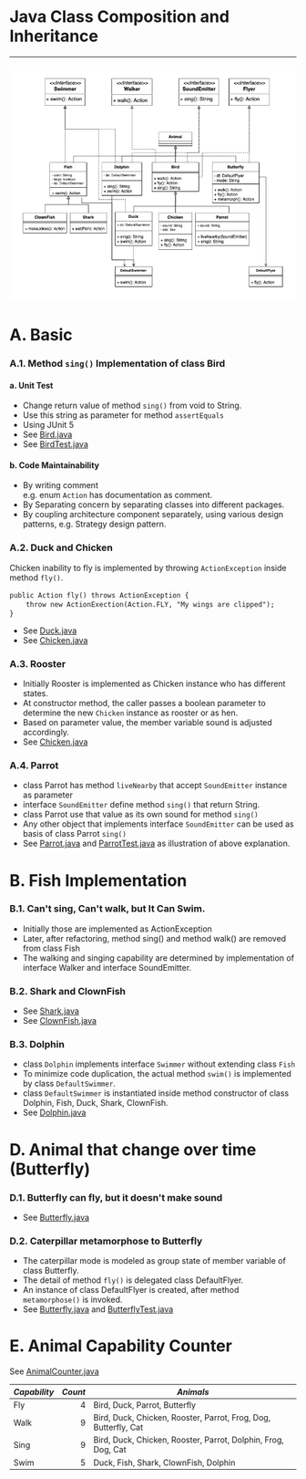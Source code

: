 
# Java Class Composition and Inheritance
---

![Class Diagram](Animal.png)


# A. Basic

### A.1. Method `sing()` Implementation of class Bird

#### a. Unit Test

* Change return value of method `sing()` from void to String.
* Use this string as parameter for method `assertEquals`
* Using JUnit 5
* See [Bird.java](src/main/java/org/muntasir/zoolab/animal/Bird.java)
* See [BirdTest.java](src/test/java/org/muntasir/zoolab/animal/BirdTest.java)


#### b. Code Maintainability

* By writing comment\
    e.g. enum `Action` has documentation as comment.
* By Separating concern by separating classes into different packages.
* By coupling architecture component separately, using various design patterns, e.g. Strategy design pattern. 

### A.2. Duck and Chicken

Chicken inability to fly is implemented by throwing `ActionException` inside method `fly()`.
```$java
public Action fly() throws ActionException {
    throw new ActionExection(Action.FLY, "My wings are clipped");
}
```

* See [Duck.java](src/main/java/org/muntasir/zoolab/animal/Duck.java) 
* See [Chicken.java](src/main/java/org/muntasir/zoolab/animal/Chicken.java)

### A.3. Rooster

* Initially Rooster is implemented as Chicken instance who has different states.
* At constructor method, the caller passes a boolean parameter to determine the new `Chicken` instance as rooster or as hen. 
* Based on parameter value, the member variable sound is adjusted accordingly.
* See [Chicken.java](src/main/java/org/muntasir/zoolab/animal/Chicken.java) 

### A.4. Parrot

* class Parrot has method `liveNearby` that accept `SoundEmitter` instance as parameter
* interface `SoundEmitter` define method `sing()` that return String.
* class Parrot use that value as its own sound for method `sing()`
* Any other object that implements interface `SoundEmitter` can be used as basis of class Parrot `sing()` 
* See [Parrot.java](src/main/java/org/muntasir/zoolab/animal/Parrot.java) and [ParrotTest.java](src/test/java/org/muntasir/zoolab/animal/ParrotTest.java) as illustration of above explanation.
    
# B. Fish Implementation

### B.1. Can't sing, Can't walk, but It Can Swim.

* Initially those are implemented as ActionException
* Later, after refactoring, method sing() and method walk() are removed from class Fish
* The walking and singing capability are determined by implementation of interface Walker and interface SoundEmitter. 

### B.2. Shark and ClownFish


* See [Shark.java](src/main/java/org/muntasir/zoolab/animal/Shark.java) 
* See [ClownFish.java](src/main/java/org/muntasir/zoolab/animal/ClownFish.java)


### B.3. Dolphin

* class `Dolphin` implements interface `Swimmer` without extending class `Fish`
* To minimize code duplication, the actual method `swim()` is implemented by class `DefaultSwimmer`.
* class `DefaultSwimmer` is instantiated inside method constructor of class Dolphin, Fish, Duck, Shark, ClownFish. 
* See [Dolphin.java](src/main/java/org/muntasir/zoolab/animal/Dolphin.java)

# D. Animal that change over time (Butterfly)

### D.1. Butterfly can fly, but it doesn't make sound

* See [Butterfly.java](src/main/java/org/muntasir/zoolab/animal/Butterfly.java)

### D.2. Caterpillar metamorphose to Butterfly

* The caterpillar mode is modeled as group state of member variable of class Butterfly.
* The detail of method `fly()` is delegated class DefaultFlyer.
* An instance of class DefaultFlyer is created, after method `metamorphose()` is invoked.  
* See [Butterfly.java](src/main/java/org/muntasir/zoolab/animal/Butterfly.java) and [ButterflyTest.java](src/test/java/org/muntasir/zoolab/animal/ButterflyTest.java)

# E. Animal Capability Counter

See [AnimalCounter.java](src/main/java/org/muntasir/zoolab/main/AnimalCounter.java)

|*Capability*|*Count*|*Animals*|
|------------|------:|---------|
| Fly  |4 | Bird, Duck, Parrot, Butterfly |
| Walk |9 | Bird, Duck, Chicken, Rooster, Parrot, Frog, Dog, Butterfly, Cat|
| Sing |9 | Bird, Duck, Chicken, Rooster, Parrot, Dolphin, Frog, Dog, Cat |
| Swim |5 | Duck, Fish, Shark, ClownFish, Dolphin|


